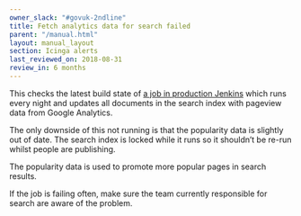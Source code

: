 ```yaml
---
owner_slack: "#govuk-2ndline"
title: Fetch analytics data for search failed
parent: "/manual.html"
layout: manual_layout
section: Icinga alerts
last_reviewed_on: 2018-08-31
review_in: 6 months
---
```


This checks the latest build state of [a job in production
Jenkins](https://deploy.publishing.service.gov.uk/job/search-fetch-analytics-data/)
which runs every night and updates all documents in the search index with pageview data from
Google Analytics.

The only downside of this not running is that the popularity data is slightly
out of date. The search index is locked while it runs so it shouldn’t be re-run
whilst people are publishing.

The popularity data is used to promote more popular pages in search results.

If the job is failing often, make sure the team currently responsible for search
are aware of the problem.
